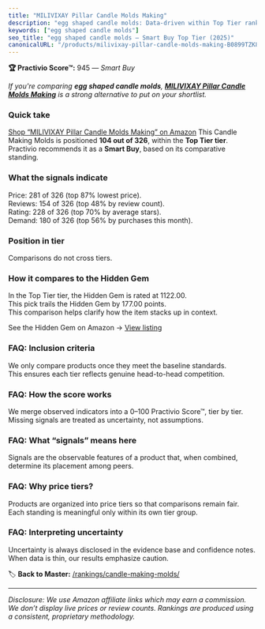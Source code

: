 ```yaml
---
title: "MILIVIXAY Pillar Candle Molds Making"
description: "egg shaped candle molds: Data-driven within Top Tier ranking using the Practivio Score™. Positioned by quality, value, demand, findability, momentum."
keywords: ["egg shaped candle molds"]
seo_title: "egg shaped candle molds — Smart Buy Top Tier (2025)"
canonicalURL: "/products/milivixay-pillar-candle-molds-making-B0899TZK8Z/"
---
```


**🏆 Practivio Score™:** 945 — _Smart Buy_


*If you're comparing **egg shaped candle molds**, **[MILIVIXAY Pillar Candle Molds Making](https://www.amazon.com/dp/B0899TZK8Z?tag=practivio-20)** is a strong alternative to put on your shortlist.*
### Quick take
[Shop “MILIVIXAY Pillar Candle Molds Making” on Amazon](https://www.amazon.com/dp/B0899TZK8Z?tag=practivio-20)
This Candle Making Molds is positioned **104 out of 326**, within the **Top Tier tier**.  
Practivio recommends it as a **Smart Buy**, based on its comparative standing.

### What the signals indicate
Price: 281 of 326 (top 87% lowest price).  
Reviews: 154 of 326 (top 48% by review count).  
Rating: 228 of 326 (top 70% by average stars).  
Demand: 180 of 326 (top 56% by purchases this month).

### Position in tier
Comparisons do not cross tiers.

### How it compares to the Hidden Gem
In the Top Tier tier, the Hidden Gem is rated at 1122.00.  
This pick trails the Hidden Gem by 177.00 points.  
This comparison helps clarify how the item stacks up in context.  

See the Hidden Gem on Amazon → [View listing](https://www.amazon.com/dp/B07WRDQ373?tag=practivio-20)

### FAQ: Inclusion criteria
We only compare products once they meet the baseline standards.  
This ensures each tier reflects genuine head-to-head competition.

### FAQ: How the score works
We merge observed indicators into a 0–100 Practivio Score™, tier by tier.  
Missing signals are treated as uncertainty, not assumptions.

### FAQ: What “signals” means here
Signals are the observable features of a product that, when combined, determine its placement among peers.

### FAQ: Why price tiers?
Products are organized into price tiers so that comparisons remain fair.  
Each standing is meaningful only within its own tier group.

### FAQ: Interpreting uncertainty
Uncertainty is always disclosed in the evidence base and confidence notes.  
When data is thin, our results emphasize caution.


🏷️ **Back to Master:** [/rankings/candle-making-molds/](/rankings/candle-making-molds/)

---
_Disclosure: We use Amazon affiliate links which may earn a commission. We don’t display live prices or review counts. Rankings are produced using a consistent, proprietary methodology._
